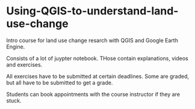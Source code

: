# Using-QGIS-to-understand-land-use-change
Intro course for land use change resarch with QGIS and Google Earth Engine.

Consists of a lot of juypter notebook. THose contain explanations, videos and exercises. 

All exercises have to be submitted at certain deadlines. Some are graded, but all have to be submitted to get a grade. 

Students can book appointments with the course instructor if they are stuck. 

